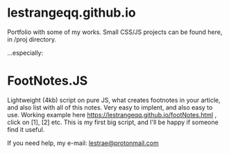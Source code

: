 # lestrangeqq.github.io
Portfolio with some of my works. Small CSS/JS projects can be found here, in /proj directory.

...especially:

# FootNotes.JS
Lightweight (4kb) script on pure JS, what creates footnotes in your article, and also list with all of this notes.
Very easy to implent, and also easy to use. Working example here https://lestrangeqq.github.io/footNotes.html , click on [1], [2] etc. This is my first big script, and I'll be happy if someone find it useful.

If you need help, my e-mail: lestrae@protonmail.com
